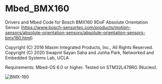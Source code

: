 # Mbed_BMX160
Drivers and Mbed Code for Bosch BMX160 9DoF Absolute Orientation Sensor (https://www.bosch-sensortec.com/products/motion-sensors/absolute-orientation-sensors/absolute-orientation-sensors-bmx160.html)

Copyright (C) 2016 Maxim Integrated Products, Inc., All Rights Reserved.
Copyright (C) 2020 Swapnil Sayan Saha and Junha Park, Networked and Embedded Systems Lab, UCLA

Requirements: Mbed-OS 6.0 or higher. Tested on STM32L476RG (Nucleo).

![BMX-160](https://www.mouser.com/images/marketingid/2018/microsites/132933874/pro_BMX160_m.jpg)
